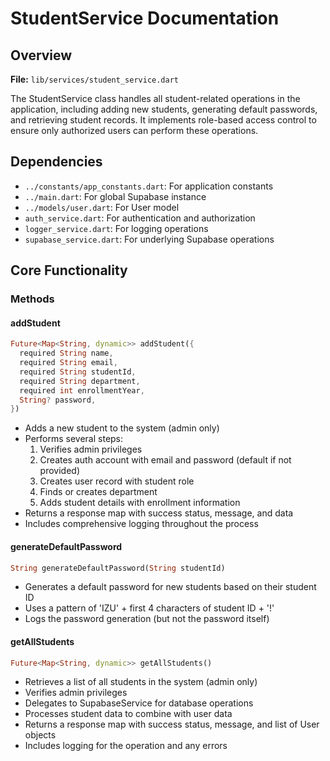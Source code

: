 # StudentService Documentation

## Overview
**File:** `lib/services/student_service.dart`

The StudentService class handles all student-related operations in the application, including adding new students, generating default passwords, and retrieving student records. It implements role-based access control to ensure only authorized users can perform these operations.

## Dependencies
- `../constants/app_constants.dart`: For application constants
- `../main.dart`: For global Supabase instance
- `../models/user.dart`: For User model
- `auth_service.dart`: For authentication and authorization
- `logger_service.dart`: For logging operations
- `supabase_service.dart`: For underlying Supabase operations

## Core Functionality

### Methods

#### addStudent
```dart
Future<Map<String, dynamic>> addStudent({
  required String name,
  required String email,
  required String studentId,
  required String department,
  required int enrollmentYear,
  String? password,
})
```
- Adds a new student to the system (admin only)
- Performs several steps:
  1. Verifies admin privileges
  2. Creates auth account with email and password (default if not provided)
  3. Creates user record with student role
  4. Finds or creates department
  5. Adds student details with enrollment information
- Returns a response map with success status, message, and data
- Includes comprehensive logging throughout the process

#### generateDefaultPassword
```dart
String generateDefaultPassword(String studentId)
```
- Generates a default password for new students based on their student ID
- Uses a pattern of 'IZU' + first 4 characters of student ID + '!'
- Logs the password generation (but not the password itself)

#### getAllStudents
```dart
Future<Map<String, dynamic>> getAllStudents()
```
- Retrieves a list of all students in the system (admin only)
- Verifies admin privileges
- Delegates to SupabaseService for database operations
- Processes student data to combine with user data
- Returns a response map with success status, message, and list of User objects
- Includes logging for the operation and any errors
